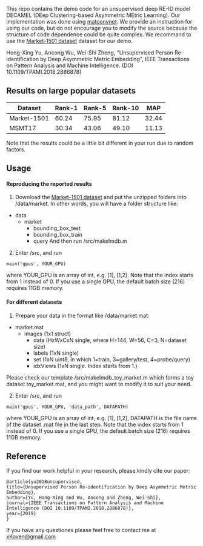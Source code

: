 This repo contains the demo code for an unsupervised deep RE-ID model DECAMEL
(DEep Clustering-based Asymmetric MEtric Learning).
Our implementation was done using [matconvnet](https://github.com/vlfeat/matconvnet).
We provide an instruction for using our code, but do not encourage you to modify the source
because the structure of code dependence could be quite complex.
We recommand to use the [Market-1501 dataset](www.liangzheng.org/Project/project_reid.html) dataset for our demo.

Hong-Xing Yu, Ancong Wu, Wei-Shi Zheng, 
"Unsupervised Person Re-identification by Deep Asymmetric Metric Embedding",
IEEE Transactions on Pattern Analysis and Machine Intelligence. (DOI 10.1109/TPAMI.2018.2886878)

## Results on large popular datasets

Dataset| Rank-1| Rank-5| Rank-10| MAP
-|-|-|-|-
Market-1501| 60.24| 75.95| 81.12| 32.44
MSMT17| 30.34| 43.06| 49.10| 11.13

Note that the results could be a little bit different in your run due to random factors.

## Usage

#### Reproducing the reported results
1. Download the [Market-1501 dataset](www.liangzheng.org/Project/project_reid.html)
and put the unzipped folders into /data/market.
In other words, you will have a folder structure like:
- data
    - market
        - bounding_box_test
        - bounding_box_train
        - query
And then run /src/makeImdb.m

2. Enter /src, and run
```
main('gpus', YOUR_GPU)
```
where YOUR_GPU is an array of int, e.g. [1], [1,2].
Note that the index starts from 1 instead of 0.
If you use a single GPU, the default batch size (216) requires 11GB memory.

#### For different datasets
1. Prepare your data in the format like /data/market.mat:
- market.mat
    - images (1x1 struct)
        - data (HxWxCxN single, where H=144, W=56, C=3, N=dataset size)
        - labels (1xN single)
        - set (1xN uint8, in which 1=train, 3=gallery/test, 4=probe/query)
        - idxViews (1xN single. Index starts from 1.)

Please check our template /src/makeImdb_toy_market.m which forms a toy dataset toy_market.mat,
and you might want to modify it to suit your need.

2. Enter /src, and run
```
main('gpus', YOUR_GPU, 'data_path', DATAPATH)
```
where YOUR_GPU is an array of int, e.g. [1], [1,2],
DATAPATH is the file name of the dataset .mat file in the last step.
Note that the index starts from 1 instead of 0.
If you use a single GPU, the default batch size (216) requires 11GB memory.

## Reference
If you find our work helpful in your research, please kindly cite our paper:
```
@article{yu2018unsupervised,
title={Unsupervised Person Re-identification by Deep Asymmetric Metric Embedding},
author={Yu, Hong-Xing and Wu, Ancong and Zheng, Wei-Shi},
journal={IEEE Transactions on Pattern Analysis and Machine Intelligence (DOI 10.1109/TPAMI.2018.2886878)},
year={2019}
}
```

If you have any questiones please feel free to contact me at xKoven@gmail.com
